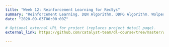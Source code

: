 ```yaml
---
title: "Week 12: Reinforcement Learning for RecSys"
summary: "Reinforcement Learning. DQN Algorithm. DDPG Algorithm. Wolpertinger."
date: "2020-09-03T00:00:00Z"

# Optional external URL for project (replaces project detail page).
external_link: https://github.com/catalyst-team/dl-course/tree/master/week-12

---
```


